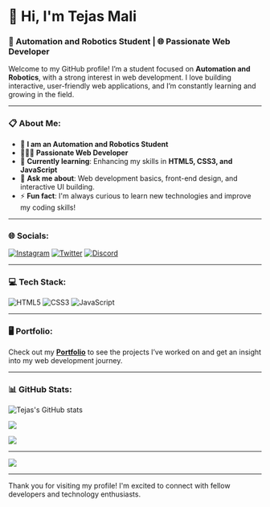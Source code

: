 # 👋 Hi, I'm Tejas Mali

### 🤖 Automation and Robotics Student | 🌐 Passionate Web Developer

Welcome to my GitHub profile! I’m a student focused on **Automation and Robotics**, with a strong interest in web development. I love building interactive, user-friendly web applications, and I’m constantly learning and growing in the field.

---

### 📋 About Me:

- 🤖 **I am an Automation and Robotics Student**
- 👨🏻‍💻 **Passionate Web Developer**  
- 🌱 **Currently learning**: Enhancing my skills in **HTML5, CSS3, and JavaScript**
- 💬 **Ask me about**: Web development basics, front-end design, and interactive UI building.
- ⚡ **Fun fact**: I'm always curious to learn new technologies and improve my coding skills!

---

### 🌐 Socials:

[![Instagram](https://img.shields.io/badge/Instagram-%23E4405F.svg?logo=Instagram&logoColor=white)](https://instagram.com/tejazmali) 
[![Twitter](https://img.shields.io/badge/Twitter-%231DA1F2.svg?logo=Twitter&logoColor=white)](https://twitter.com/tejazmali)
[![Discord](https://img.shields.io/badge/Discord-%237289DA.svg?logo=discord&logoColor=white)](https://discord.gg/https://discord.com/users/tejazmali) 

---

### 💻 Tech Stack:

![HTML5](https://img.shields.io/badge/HTML5-%23E34F26.svg?logo=html5&logoColor=white)
![CSS3](https://img.shields.io/badge/CSS3-%231572B6.svg?logo=css3&logoColor=white)
![JavaScript](https://img.shields.io/badge/JavaScript-%23F7DF1E.svg?logo=javascript&logoColor=black)

---

### 🖥️ Portfolio:

Check out my **[Portfolio](https://tejasmali.vercel.app)** to see the projects I’ve worked on and get an insight into my web development journey.

---

### 📊 GitHub Stats:

![Tejas's GitHub stats](https://github-readme-stats.vercel.app/api?username=tejazmali&theme=dark&hide_border=false&include_all_commits=false&count_private=false)<br>

![](https://github-readme-streak-stats.herokuapp.com/?user=tejazmali&theme=dark&hide_border=false)<br>

![](https://github-readme-stats.vercel.app/api/top-langs/?username=tejazmali&theme=dark&hide_border=false&include_all_commits=false&count_private=false&layout=compact)

---
[![](https://visitcount.itsvg.in/api?id=tejazmali&icon=0&color=0)](https://visitcount.itsvg.in)

---

Thank you for visiting my profile! I'm excited to connect with fellow developers and technology enthusiasts.
